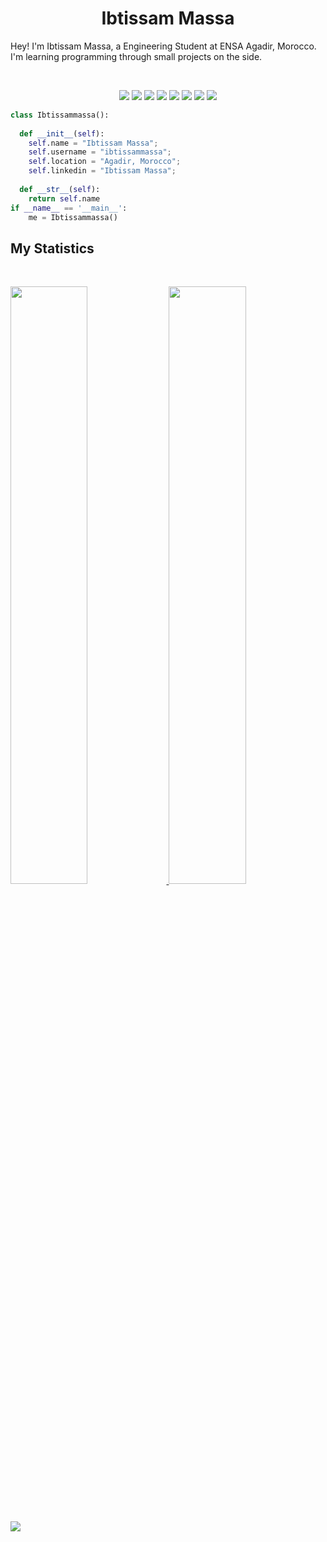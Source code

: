 <h1 align="center">
  <b>Ibtissam Massa</b>
</h1>

Hey! I'm Ibtissam Massa, a Engineering Student at ENSA Agadir, Morocco. I'm learning programming through small projects on the side.

<br>

<p>
<div align="center">
  <img src="https://img.shields.io/badge/HTML5-E34F26?style=for-the-badge&logo=html5&logoColor=white">
  <img src="https://img.shields.io/badge/CSS3-1572B6?style=for-the-badge&logo=css3&logoColor=white">
  <img src="https://img.shields.io/badge/Tailwind_CSS-38B2AC?style=for-the-badge&logo=tailwind-css&logoColor=white">
  <img src="https://img.shields.io/badge/JavaScript-323330?style=for-the-badge&logo=javascript&logoColor=F7DF1E">
  <img src="https://img.shields.io/badge/Canva-%2300C4CC.svg?&style=for-the-badge&logo=Canva&logoColor=white">
  <img src="https://img.shields.io/badge/C-00599C?style=for-the-badge&logo=c&logoColor=white">
  <img src="https://img.shields.io/badge/C%2B%2B-00599C?style=for-the-badge&logo=c%2B%2B&logoColor=white">
  <img src="https://img.shields.io/badge/GIT-E44C30?style=for-the-badge&logo=git&logoColor=white">
</div>
</p>

```python
class Ibtissammassa():
    
  def __init__(self):
    self.name = "Ibtissam Massa";
    self.username = "ibtissammassa";
    self.location = "Agadir, Morocco";
    self.linkedin = "Ibtissam Massa";
  
  def __str__(self):
    return self.name
if __name__ == '__main__':
    me = Ibtissammassa()
```
## My Statistics

<br/>
<p align="left">
  <a href="https://github.com/ibtissammassa">
  <img width="49.5%" src="https://github-readme-stats.vercel.app/api?username=ibtissammassa&show_icons=true&theme=gruvbox&hide_border=true" />
    <img width="49.5%" src="https://github-readme-streak-stats.herokuapp.com/?user=ibtissammassa&theme=gruvbox&hide_border=true" />
  </a>
</p>
<br>


[![](https://visitcount.itsvg.in/api?id=ibtissammassa&icon=0&color=0)](https://visitcount.itsvg.in)




